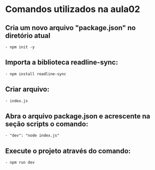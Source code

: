 # Comandos utilizados na aula02


## Cria um novo arquivo "package.json" no diretório atual

    - npm init -y

## Importa a biblioteca readline-sync:

    - npm install readline-sync

## Criar arquivo:

    - index.js

## Abra o arquivo package.json e acrescente na seção scripts o comando: 

    - "dev": "node index.js"

## Execute o projeto através do comando:

    - npm run dev
